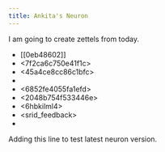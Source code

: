 ```yaml
---
title: Ankita's Neuron
---
```


I am going to create zettels from today.

* [[0eb48602]]
* <7f2ca6c750e41f1c>
* <45a4ce8cc86c1bfc>
* <eb45d5445b96690b>
* <6852fe4055fa1efd>
* <2048b754f533446e>
* <6hbkilml4>
* <srid_feedback>
* <mynotes>

Adding this line to test latest neuron version.
